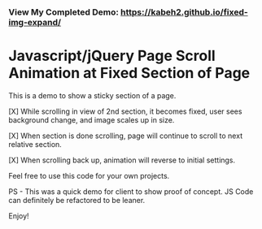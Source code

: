 ### View My Completed Demo: https://kabeh2.github.io/fixed-img-expand/

# Javascript/jQuery Page Scroll Animation at Fixed Section of Page

This is a demo to show a sticky section of a page.

[X] While scrolling in view of 2nd section, it becomes fixed, user sees background change, and image scales up in size.

[X] When section is done scrolling, page will continue to scroll to next relative section.

[X] When scrolling back up, animation will reverse to initial settings.

Feel free to use this code for your own projects.

PS - This was a quick demo for client to show proof of concept. JS Code can definitely be refactored to be leaner.

Enjoy!
